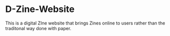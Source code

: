 # D-Zine-Website
This is a digital ZIne website that brings Zines online to users rather than the traditonal way done with paper.

